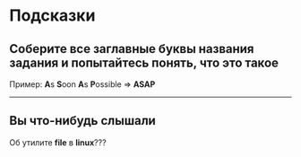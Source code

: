 # Подсказки
## Соберите все заглавные буквы названия задания и попытайтесь понять, что это такое
Пример: **A**s **S**oon **A**s **P**ossible => **ASAP**

---

## Вы что-нибудь слышали
Об утилите **file** в **linux**???

